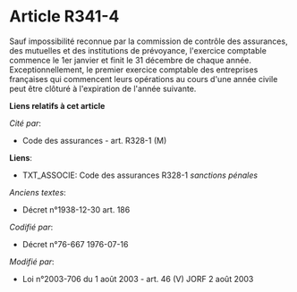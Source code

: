 # Article R341-4

Sauf impossibilité reconnue par la commission de contrôle des assurances, des mutuelles et des institutions de prévoyance,
l'exercice comptable commence le 1er janvier et finit le 31 décembre de chaque année. Exceptionnellement, le premier exercice
comptable des entreprises françaises qui commencent leurs opérations au cours d'une année civile peut être clôturé à
l'expiration de l'année suivante.

**Liens relatifs à cet article**

_Cité par_:

  - Code des assurances - art. R328-1 (M)

**Liens**:

  - TXT_ASSOCIE: Code des assurances R328-1 *sanctions pénales*

_Anciens textes_:

  - Décret n°1938-12-30 art. 186

_Codifié par_:

  - Décret n°76-667 1976-07-16

_Modifié par_:

  - Loi n°2003-706 du 1 août 2003 - art. 46 (V) JORF 2 août 2003
